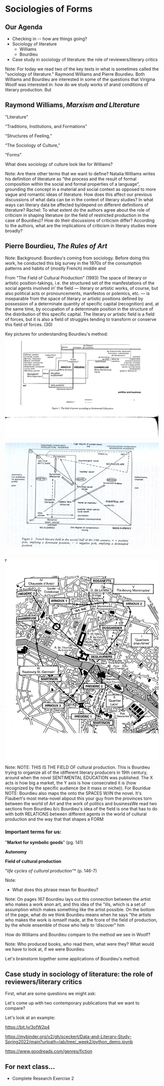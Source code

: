 # Sociologies of Forms



## Our Agenda

- Checking in -- how are things going?
- Sociology of literature 
	- Williams
	- Bourdieu
- Case study in sociology of literature: the role of reviewers/literary critics 

Note: For today we read two of the key texts in what is sometimes called the "sociology of literature." Raymond Williams and Pierre Bourdieu. Both Williams and Bourdieu are interested in some of the questions that Virigina Woolf was interested in: how do we study works of arand conditions of literary production. But 



## Raymond Williams, *Marxism and LIterature*


“Literature” 

“Traditions, Institutions, and Formations” 

“Structures of Feeling,” 

“The Sociology of Culture,” 

“Forms”

What does sociology of culture look like for Williams?

Note:
Are there other terms that we want to define? 
Natalia:Williams writes his definition of literature as "the process and the result of formal composition within the social and formal properties of a language", grounding the concept in a material and social context as opposed to more vague and romantic ideas of literature. How does this affect our previous discussions of what data can be in the context of literary studies? In what ways can literary data be affected by/depend on different definitions of literature? 
Rachel: To what extent do the authors agree about the role of criticism in shaping literature (or the field of restricted production in the case of Bourdieu)? How do their discussions of criticism differ? According to the authors, what are the implications of criticism in literary studies more broadly?  



## Pierre Bourdieu, *The Rules of Art*

Note:
Background: Bourdieu's coming from sociology. Before doing this work, he conducted this big survey in the 1970s of the consumption patterns and habits of (mostly French) middle and 


From "The Field of Cultural Production" (1993)
The space of literary or artistic position-takings, i.e. the structured set of the manifestations of the social agents involved in’ the field — literary or artistic works, of course, but also political acts or pronouncements, manifestos or polemics, etc. — is inseparable from the space of literary or artistic positions defined by possession of a determinate quantity of specific capital (recognition) and, at the same time, by occupation of a determinate position in the structure of the distribution of this specific capital. The literary or artistic field is a field of forces, but it is also a field of struggles tending to transform or conserve this field of forces. (30)


Key pictures for understanding Bourdieu's method:

![image](../images/bourdieu1.png)


![image](../images/bourdieu3.png)


![image](../images/bourdieu2.png)

Note:
NOTE: THIS IS THE FIELD OF cultural production. This is Bourdieu trying to organize all of the idifferent literary producers in 19th century, around when the novel SENTIMENTAL EDUCATION was published. The X acts is how big a market, the Y axis is how consecrated it is (how recognized by the specific audience (be it mass or niche)). For Bouridue 
NOTE: Bourdieu also maps the onto the SPACES W/IN the novel. It's Flaubert's most meta-novel abpout this your guy from the provinces torn between the world of Art and the work of politics and businessWe read two sections from Bourdieu b/c Bourdieu's idea of the field is one that has to do with both RELATIONS between different agents in the world of cultural production and the way that that shapes a FORM



### Important terms for us:

"**Market for symbolic goods**" (pg. 141)

**Autonomy** 

**Field of cultural production**

"*life cycles of cultural production"** (p. 146-7)

Note:
- What does this phrase mean for Bourdieu? 


Note:
On pages 167 Bourdieu lays out this connection between  the artist who makes a work anon art, and this idea of the "ills, which  is a set of assumption which makes something like the artist possible. On the bottom of the page, what do we think Bourdieu means when he says "the artists who makes the work is ismself made, at the fcore of the field of production, by the whole ensemble of those who help to 'discover" him


How do Williams and Bourdieu compare to the method we see in Woolf?

Note:
Who produced books, who read them, what were they? 
What would we have to look at, if we were Bourdieu


Let's brainstorm together some applications of Bourdieu's method: 



## Case study in sociology of literature: the role of reviewers/literary critics

First, what are some questions we might ask:


Let's come up with two contemporary publications that we want to compare? 


Let's look at an example:

https://bit.ly/3ofW2p4

https://mybinder.org/v2/gh/sceckert/Data-and-Literary-Study-Spring2022/main?urlpath=lab/tree/_week2/python_demo.ipynb

https://www.goodreads.com/genres/fiction


## For next class...

+ Complete Research Exercise 2